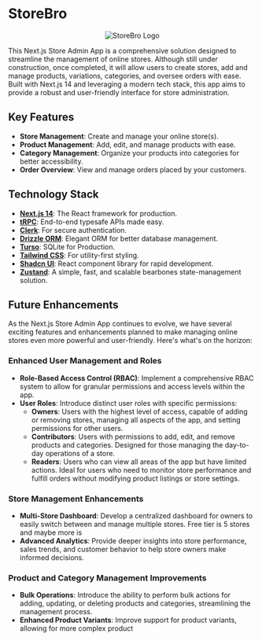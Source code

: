 # StoreBro

<p align="center">
  <img src="https://raw.githubusercontent.com/BambooXLotus/deren-storebro/main/public/storebro-logo.png" alt="StoreBro Logo" title="StoreBro Logo">
</p>

This Next.js Store Admin App is a comprehensive solution designed to streamline the management of online stores. Although still under construction, once completed, it will allow users to create stores, add and manage products, variations, categories, and oversee orders with ease. Built with Next.js 14 and leveraging a modern tech stack, this app aims to provide a robust and user-friendly interface for store administration.

## Key Features

- **Store Management**: Create and manage your online store(s).
- **Product Management**: Add, edit, and manage products with ease.
- **Category Management**: Organize your products into categories for better accessibility.
- **Order Overview**: View and manage orders placed by your customers.

## Technology Stack

- **[Next.js 14](https://nextjs.org/)**: The React framework for production.
- **[tRPC](https://trpc.io/)**: End-to-end typesafe APIs made easy.
- **[Clerk](https://clerk.dev/)**: For secure authentication.
- **[Drizzle ORM](https://drizzle.orm/)**: Elegant ORM for better database management.
- **[Turso](https://turso.tech/)**: SQLite for Production.
- **[Tailwind CSS](https://tailwindcss.com/)**: For utility-first styling.
- **[Shadcn UI](https://shadcn.github.io/ui/)**: React component library for rapid development.
- **[Zustand](https://github.com/pmndrs/zustand)**: A simple, fast, and scalable bearbones state-management solution.

## Future Enhancements

As the Next.js Store Admin App continues to evolve, we have several exciting features and enhancements planned to make managing online stores even more powerful and user-friendly. Here's what's on the horizon:

### Enhanced User Management and Roles

- **Role-Based Access Control (RBAC)**: Implement a comprehensive RBAC system to allow for granular permissions and access levels within the app.
- **User Roles**: Introduce distinct user roles with specific permissions:
  - **Owners**: Users with the highest level of access, capable of adding or removing stores, managing all aspects of the app, and setting permissions for other users.
  - **Contributors**: Users with permissions to add, edit, and remove products and categories. Designed for those managing the day-to-day operations of a store.
  - **Readers**: Users who can view all areas of the app but have limited actions. Ideal for users who need to monitor store performance and fulfill orders without modifying product listings or store settings.

### Store Management Enhancements

- **Multi-Store Dashboard**: Develop a centralized dashboard for owners to easily switch between and manage multiple stores. Free tier is 5 stores and maybe more is
- **Advanced Analytics**: Provide deeper insights into store performance, sales trends, and customer behavior to help store owners make informed decisions.

### Product and Category Management Improvements

- **Bulk Operations**: Introduce the ability to perform bulk actions for adding, updating, or deleting products and categories, streamlining the management process.
- **Enhanced Product Variants**: Improve support for product variants, allowing for more complex product

